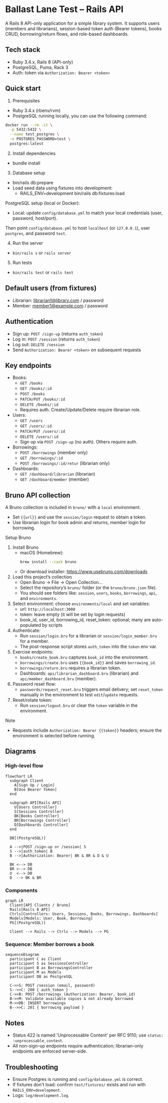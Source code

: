 # Ballast Lane Test – Rails API

A Rails 8 API-only application for a simple library system. It supports users (members and librarians), session-based token auth (Bearer tokens), books CRUD, borrowing/return flows, and role-based dashboards.

## Tech stack
- Ruby 3.4.x, Rails 8 (API-only)
- PostgreSQL, Puma, Rack 3
- Auth: token via `Authorization: Bearer <token>`

## Quick start
1) Prerequisites
- Ruby 3.4.x (rbenv/rvm)
- PostgreSQL running locally, you can use the following command:

```sh
docker run --rm -it \
  -p 5432:5432 \
  --name test_postgres \
  -e POSTGRES_PASSWORD=test \
  postgres:latest
```

2) Install dependencies
- bundle install

3) Database setup
- bin/rails db:prepare
- Load seed data using fixtures into development:
  - RAILS_ENV=development bin/rails db:fixtures:load

PostgreSQL setup (local or Docker):
- Local: update `config/database.yml` to match your local credentials (user, password, host/port).

Then point `config/database.yml` to host `localhost` (or `127.0.0.1`), user `postgres`, and password `test`.

4) Run the server
  - `bin/rails s` or `rails server`

5) Run tests
  - `bin/rails test` or `rails test`

## Default users (from fixtures)
- Librarian: librarian1@library.com / password
- Member:    member1@example.com / password

## Authentication
- Sign up: `POST /sign-up` (returns `auth_token`)
- Log in:  `POST /session` (returns `auth_token`)
- Log out: `DELETE /session`
- Send `Authorization: Bearer <token>` on subsequent requests

## Key endpoints
- Books: 
  - `GET /books`
  - `GET /books/:id`
  - `POST /books`
  - `PATCH/PUT /books/:id`
  - `DELETE /books/:id`
  - Requires auth. Create/Update/Delete require librarian role.
- Users: 
  - `GET /users`
  - `GET /users/:id`
  - `PATCH/PUT /users/:id`
  - `DELETE /users/:id`
  - Sign up via `POST /sign-up` (no auth). Others require auth.
- Borrowings: 
  - `POST /borrowings` (member only)
  - `GET /borrowings/:id`
  - `POST /borrowings/:id/retur` (librarian only)
- Dashboards: 
  - `GET /dashboard/librarian` (librarian)
  - `GET /dashboard/member` (member)

## Bruno API collection
A Bruno collection is included in `bruno/` with a `local` environment.
- Set `{{url}}` and use the `session/login` request to obtain a token.
- Use librarian login for book admin and returns, member login for borrowing.

Setup Bruno
1. Install Bruno
   - macOS (Homebrew):
     ```sh
     brew install --cask bruno
     ```
   - Or download installer: https://www.usebruno.com/downloads
2. Load this project’s collection
   - Open Bruno → File → Open Collection…
   - Select the repository’s `bruno/` folder (or the `bruno/bruno.json` file).
   - You should see folders like: `session`, `users`, `books`, `borrowings`, `api`, and `environments`.
3. Select environment: choose `environments/local` and set variables:
   - url: `http://localhost:3000`
   - token: leave empty (it will be set by login requests)
   - book_id, user_id, borrowing_id, reset_token: optional; many are auto-populated by scripts
4. Authenticate:
   - Run `session/login.bru` for a librarian or `session/login_member.bru` for a member.
   - The post-response script stores `auth_token` into the `token` env var.
5. Exercise endpoints:
   - `books/create_book.bru` captures `book_id` into the environment.
   - `borrowings/create.bru` uses `{{book_id}}` and saves `borrowing_id`.
   - `borrowings/return.bru` requires a librarian token.
   - Dashboards: `api/librarian_dashboard.bru` (librarian) and `api/member_dashboard.bru` (member).
6. Password reset flow:
   - `passwords/request_reset.bru` triggers email delivery; set `reset_token` manually in the environment to test `edit`/`update` requests.
7. Reset/rotate token:
   - Run `session/logout.bru` or clear the `token` variable in the environment.

Note
- Requests include `Authorization: Bearer {{token}}` headers; ensure the environment is selected before running.

## Diagrams

### High-level flow
```mermaid
flowchart LR
  subgraph Client
    A[Sign Up / Login]
    B[Use Bearer Token]
  end

  subgraph API[Rails API]
    U[Users Controller]
    S[Sessions Controller]
    BK[Books Controller]
    BR[Borrowings Controller]
    D[Dashboards Controller]
  end

  DB[(PostgreSQL)]

  A -->|POST /sign-up or /session| S
  S -->|auth_token| B
  B -->|Authorization: Bearer| BK & BR & D & U

  BK <--> DB
  BR <--> DB
  U  <--> DB
  D  --> BK & BR
```

### Components
```mermaid
graph LR
  Client[API Clients / Bruno]
  Rails[Rails 8 API]
  Ctrls[Controllers: Users, Sessions, Books, Borrowings, Dashboards]
  Models[Models: User, Book, Borrowing]
  PG[(PostgreSQL)]

  Client --> Rails --> Ctrls --> Models --> PG
```

### Sequence: Member borrows a book
```mermaid
sequenceDiagram
  participant C as Client
  participant S as SessionsController
  participant B as BorrowingsController
  participant M as Models
  participant DB as PostgreSQL

  C->>S: POST /session (email, password)
  S-->>C: 200 { auth_token }
  C->>B: POST /borrowings (Authorization: Bearer, book_id)
  B->>M: Validate available copies & not already borrowed
  M->>DB: INSERT borrowings
  B-->>C: 201 { borrowing payload }
```

## Notes
- Status 422 is named 'Unprocessable Content' per RFC 9110; use `status: :unprocessable_content`.
- All non-sign-up endpoints require authentication; librarian-only endpoints are enforced server-side.

## Troubleshooting
- Ensure Postgres is running and `config/database.yml` is correct.
- If fixtures don't load: confirm `test/fixtures/` exists and run with `RAILS_ENV=development`.
- Logs: `log/development.log`.
